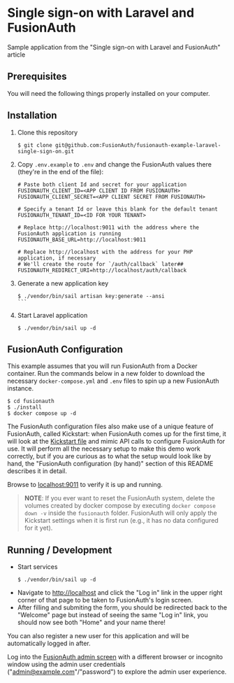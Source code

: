# Single sign-on with Laravel and FusionAuth
Sample application from the "Single sign-on with Laravel and FusionAuth" article

## Prerequisites
You will need the following things properly installed on your computer.

## Installation
1. Clone this repository
    ```shell
    $ git clone git@github.com:FusionAuth/fusionauth-example-laravel-single-sign-on.git
    ```
2. Copy `.env.example` to `.env` and change the FusionAuth values there (they're in the end of the file):
    ```env
    # Paste both client Id and secret for your application
    FUSIONAUTH_CLIENT_ID=<APP CLIENT ID FROM FUSIONAUTH>
    FUSIONAUTH_CLIENT_SECRET=<APP CLIENT SECRET FROM FUSIONAUTH>
    
    # Specify a tenant Id or leave this blank for the default tenant
    FUSIONAUTH_TENANT_ID=<ID FOR YOUR TENANT>
    
    # Replace http://localhost:9011 with the address where the FusionAuth application is running
    FUSIONAUTH_BASE_URL=http://localhost:9011
    
    # Replace http://localhost with the address for your PHP application, if necessary
    # We'll create the route for `/auth/callback` later##
    FUSIONAUTH_REDIRECT_URI=http://localhost/auth/callback
    ```
3. Generate a new application key
    ````shell
    $ ./vendor/bin/sail artisan key:generate --ansi
    ```
4. Start Laravel application
    ```shell
    $ ./vendor/bin/sail up -d
    ```

## FusionAuth Configuration
This example assumes that you will run FusionAuth from a Docker container. Run the commands below in a new folder to download the necessary `docker-compose.yml` and `.env` files to spin up a new FusionAuth instance.

```shell
$ cd fusionauth
$ ./install
$ docker compose up -d
```

The FusionAuth configuration files also make use of a unique feature of FusionAuth, called Kickstart: when FusionAuth comes up for the first time, it will look at the [Kickstart file](./fusionauth/kickstart/kickstart.json) and mimic API calls to configure FusionAuth for use. It will perform all the necessary setup to make this demo work correctly, but if you are curious as to what the setup would look like by hand, the "FusionAuth configuration (by hand)" section of this README describes it in detail.

Browse to [localhost:9011](http://localhost:9011/) to verify it is up and running.

> **NOTE**: If you ever want to reset the FusionAuth system, delete the volumes created by docker compose by executing `docker compose down -v` inside the `fusionauth` folder. FusionAuth will only apply the Kickstart settings when it is first run (e.g., it has no data configured for it yet).

## Running / Development

* Start services
    ```shell
    $ ./vendor/bin/sail up -d
    ```
* Navigate to [http://localhost](http://localhost) and click the "Log in" link in the upper right corner of that page to be taken to FusionAuth's login screen.
* After filling and submiting the form, you should be redirected back to the "Welcome" page but instead of seeing the same "Log in" link, you should now see both "Home" and your name there!

You can also register a new user for this application and will be automatically logged in after.

Log into the [FusionAuth admin screen](http://localhost:9011) with a different browser or incognito window using the admin user credentials ("admin@example.com"/"password") to explore the admin user experience.

